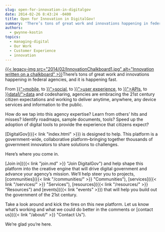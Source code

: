 ```yaml
---
slug: open-for-innovation-in-digitalgov
date: 2014-02-26 8:43:24 -0400
title: Open for Innovation in DigitalGov!
summary: 'There’s tons of great work and innovations happening in federal agencies, and it is happening fast. From mobile, to social, to user experience, to APIs, to data and codesharing, agencies are embracing the 21st century citizen expectations and working to deliver anytime, anywhere, any device services and'
authors:
  - gwynne-kostin
topics:
  - managing-digital
  - Our Work
  - Customer Experience
  - innovation
---
```


<p id="docs-internal-guid-2be0b883-1e35-bf9a-aa33-087a71ace423" dir="ltr">
  <a href="https://s3.amazonaws.com/digitalgov/_legacy-img/2014/02/InnovationChalkboard1.jpg">{{< legacy-img src="2014/02/InnovationChalkboard1.jpg" alt="Innovation written on a chalkboard" >}}</a>There’s tons of great work and innovations happening in federal agencies, and it is happening fast.
</p>

<p dir="ltr">
  From <a href="{{< link "categories/mobile" >}}">mobile</a>, to <a href="{{< link "categories/socialmedia" >}}">social</a>, to <a href="{{< link "categories/ux" >}}">user experience</a>, to <a href="{{< link "categories/api" >}}">APIs</a>, to <a href="{{< link "categories/code" >}}data1/">data</a> and codesharing, agencies are embracing the 21st century citizen expectations and working to deliver anytime, anywhere, any device services and information to the public.
</p>

<p dir="ltr">
  How do we tap into this agency expertise? Learn from others’ hits and misses? Identify roadmaps, sample documents, tools? Speed up the adoption of digital tools to provide the experience that citizens expect?
</p>

[DigitalGov]({{< link "index.html" >}}) is designed to help. This platform is a government-wide, collaborative platform&#8211;bringing together thousands of government innovators to share solutions to challenges.

Here’s where you come in.

[Join in]({{< link "join.md" >}} "Join DigitalGov") and help shape this platform into the creative engine that will drive digital government and advance your agency’s mission. We&#8217;ll help steer you to projects, [communities]({{< link "/communities/" >}} "Communities"), [services]({{< link "/services/" >}} "Services"), [resources]({{< link "/resources/" >}} "Resources") and [events]({{< link "events" >}}) that will help you build out the government of the 21st century.

Take a look around and kick the tires on this new platform. Let us know what’s working and what we could do better in the comments or [contact us]({{< link "/about/" >}} "Contact Us").

We&#8217;re glad you&#8217;re here.

